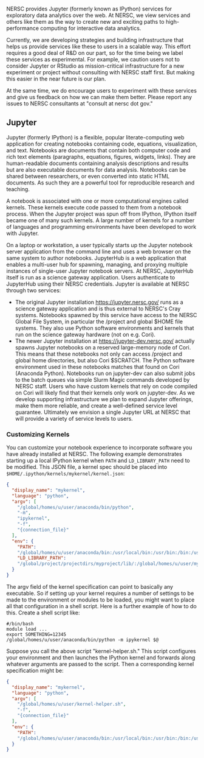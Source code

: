 NERSC provides Jupyter (formerly known as IPython) services for
exploratory data analytics over the web. At NERSC, we view services
and others like them as the way to create new and exciting paths to
high-performance computing for interactive data analytics.

Currently, we are developing strategies and building infrastructure
that helps us provide services like these to users in a scalable
way. This effort requires a good deal of R&D on our part, so for the
time being we label these services as experimental.  For example, we
caution users not to consider Jupyter or RStudio as mission-critical
infrastructure for a new experiment or project without consulting with
NERSC staff first. But making this easier in the near future is our
plan.

At the same time, we do encourage users to experiment with these
services and give us feedback on how we can make them better. Please
report any issues to NERSC consultants at "consult at nersc dot gov."

## Jupyter

Jupyter (formerly IPython) is a flexible, popular literate-computing
web application for creating notebooks containing code, equations,
visualization, and text. Notebooks are documents that contain both
computer code and rich text elements (paragraphs, equations, figures,
widgets, links). They are human-readable documents containing analysis
descriptions and results but are also executable documents for data
analysis. Notebooks can be shared between researchers, or even
converted into static HTML documents. As such they are a powerful tool
for reproducible research and teaching.

A notebook is associated with one or more computational engines called
kernels. These kernels execute code passed to them from a notebook
process. When the Jupyter project was spun off from IPython, IPython
itself became one of many such kernels. A large number of kernels for
a number of languages and programming environments have been developed
to work with Jupyter.

On a laptop or workstation, a user typically starts up the Jupyter
notebook server application from the command line and uses a web
browser on the same system to author notebooks. JupyterHub is a web
application that enables a multi-user hub for spawning, managing, and
proxying multiple instances of single-user Jupyter notebook
servers. At NERSC, JupyterHub itself is run as a science gateway
application. Users authenticate to JupyterHub using their NERSC
credentials. Jupyter is available at NERSC through two services:

* The original Jupyter installation https://jupyter.nersc.gov/ runs as
  a science gateway application and is thus external to NERSC's Cray
  systems. Notebooks spawned by this service have access to the NERSC
  Global File System, in particular the /project and global $HOME file
  systems. They also use Python software environments and kernels that
  run on the science gateway hardware (not on e.g. Cori).
* The newer Jupyter installation at https://jupyter-dev.nersc.gov/
  actually spawns Jupyter notebooks on a reserved large-memory node of
  Cori. This means that these notebooks not only can access /project
  and global home directories, but also Cori $SCRATCH. The Python
  software environment used in these notebooks matches that found on
  Cori (Anaconda Python). Notebooks run on jupyter-dev can also submit
  jobs to the batch queues via simple Slurm Magic commands developed
  by NERSC staff. Users who have custom kernels that rely on code
  compiled on Cori will likely find that their kernels only work on
  jupyter-dev.  As we develop supporting infrastructure we plan to
  expand Jupyter offerings, make them more reliable, and create a
  well-defined service level guarantee. Ultimately we envision a
  single Jupyter URL at NERSC that will provide a variety of service
  levels to users.

### Customizing Kernels

You can customize your notebook experience to incorporate software you
have already installed at NERSC.  The following example demonstrates
starting up a local IPython kernel when `PATH` and `LD_LIBRARY_PATH`
need to be modified. This JSON file, a kernel spec should be placed
into `$HOME/.ipython/kernels/mykernel/kernel.json`:

```json
{
  "display_name": "mykernel",
  "language": "python",
  "argv": [
    "/global/homes/u/user/anaconda/bin/python",
    "-m",
    "ipykernel",
    "-f",
    "{connection_file}"
  ],
  "env": {
    "PATH":
    "/global/homes/u/user/anaconda/bin:/usr/local/bin:/usr/bin:/bin:/usr/sbin:/sbin",
    "LD_LIBRARY_PATH":
    "/global/project/projectdirs/myproject/lib/:/global/homes/u/user/mylib"
  }
}
```

The argv field of the kernel specification can point to basically any
executable. So if setting up your kernel requires a number of settings
to be made to the environment or modules to be loaded, you might want
to place all that configuration in a shell script. Here is a further
example of how to do this. Create a shell script like:

```shell
#/bin/bash
module load ...
export SOMETHING=12345
/global/homes/u/user/anaconda/bin/python -m ipykernel $@
```

Suppose you call the above script "kernel-helper.sh."  This script
configures your environment and then launches the IPython kernel and
forwards along whatever arguments are passed to the script. Then a
corresponding kernel specification might be:

```json
{
  "display_name": "mykernel",
  "language": "python",
  "argv": [
    "/global/homes/u/user/kernel-helper.sh",
    "-f",
    "{connection_file}"
  ],
  "env": {
    "PATH":
    "/global/homes/u/user/anaconda/bin:/usr/local/bin:/usr/bin:/bin:/usr/sbin:/sbin"
  }
}
```
